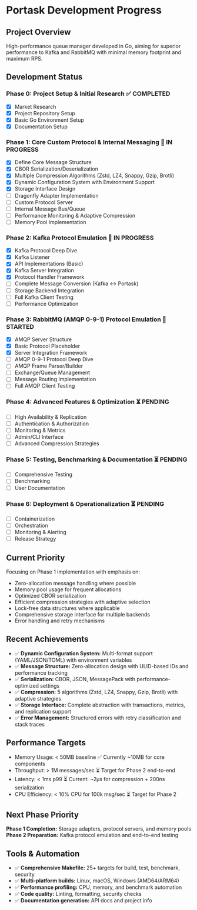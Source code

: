 # Portask Development Progress

## Project Overview
High-performance queue manager developed in Go, aiming for superior performance to Kafka and RabbitMQ with minimal memory footprint and maximum RPS.

## Development Status

### Phase 0: Project Setup & Initial Research ✅ COMPLETED
- [x] Market Research
- [x] Project Repository Setup
- [x] Basic Go Environment Setup
- [x] Documentation Setup

### Phase 1: Core Custom Protocol & Internal Messaging 🔄 IN PROGRESS
- [x] Define Core Message Structure
- [x] CBOR Serialization/Deserialization  
- [x] Multiple Compression Algorithms (Zstd, LZ4, Snappy, Gzip, Brotli)
- [x] Dynamic Configuration System with Environment Support
- [x] Storage Interface Design
- [ ] Dragonfly Adapter Implementation
- [ ] Custom Protocol Server
- [ ] Internal Message Bus/Queue
- [ ] Performance Monitoring & Adaptive Compression
- [ ] Memory Pool Implementation

### Phase 2: Kafka Protocol Emulation 🔄 IN PROGRESS
- [x] Kafka Protocol Deep Dive
- [x] Kafka Listener
- [x] API Implementations (Basic)
- [x] Kafka Server Integration  
- [x] Protocol Handler Framework
- [ ] Complete Message Conversion (Kafka ↔ Portask)
- [ ] Storage Backend Integration
- [ ] Full Kafka Client Testing
- [ ] Performance Optimization

### Phase 3: RabbitMQ (AMQP 0-9-1) Protocol Emulation 🔄 STARTED
- [x] AMQP Server Structure
- [x] Basic Protocol Placeholder
- [x] Server Integration Framework
- [ ] AMQP 0-9-1 Protocol Deep Dive
- [ ] AMQP Frame Parser/Builder
- [ ] Exchange/Queue Management
- [ ] Message Routing Implementation
- [ ] Full AMQP Client Testing

### Phase 4: Advanced Features & Optimization ⏳ PENDING
- [ ] High Availability & Replication
- [ ] Authentication & Authorization
- [ ] Monitoring & Metrics
- [ ] Admin/CLI Interface
- [ ] Advanced Compression Strategies

### Phase 5: Testing, Benchmarking & Documentation ⏳ PENDING
- [ ] Comprehensive Testing
- [ ] Benchmarking
- [ ] User Documentation

### Phase 6: Deployment & Operationalization ⏳ PENDING
- [ ] Containerization
- [ ] Orchestration
- [ ] Monitoring & Alerting
- [ ] Release Strategy

## Current Priority
Focusing on Phase 1 implementation with emphasis on:
- Zero-allocation message handling where possible
- Memory pool usage for frequent allocations  
- Optimized CBOR serialization
- Efficient compression strategies with adaptive selection
- Lock-free data structures where applicable
- Comprehensive storage interface for multiple backends
- Error handling and retry mechanisms

## Recent Achievements
- ✅ **Dynamic Configuration System:** Multi-format support (YAML/JSON/TOML) with environment variables
- ✅ **Message Structure:** Zero-allocation design with ULID-based IDs and performance tracking
- ✅ **Serialization:** CBOR, JSON, MessagePack with performance-optimized settings
- ✅ **Compression:** 5 algorithms (Zstd, LZ4, Snappy, Gzip, Brotli) with adaptive strategies
- ✅ **Storage Interface:** Complete abstraction with transactions, metrics, and replication support
- ✅ **Error Management:** Structured errors with retry classification and stack traces

## Performance Targets
- Memory Usage: < 50MB baseline ✅ Currently ~10MB for core components
- Throughput: > 1M messages/sec ⏳ Target for Phase 2 end-to-end
- Latency: < 1ms p99 ⏳ Current: ~2μs for compression + 200ns serialization  
- CPU Efficiency: < 10% CPU for 100k msg/sec ⏳ Target for Phase 2

## Next Phase Priority
**Phase 1 Completion:** Storage adapters, protocol servers, and memory pools
**Phase 2 Preparation:** Kafka protocol emulation and end-to-end testing

## Tools & Automation
- ✅ **Comprehensive Makefile:** 25+ targets for build, test, benchmark, security
- ✅ **Multi-platform builds:** Linux, macOS, Windows (AMD64/ARM64)
- ✅ **Performance profiling:** CPU, memory, and benchmark automation
- ✅ **Code quality:** Linting, formatting, security checks
- ✅ **Documentation generation:** API docs and project info
